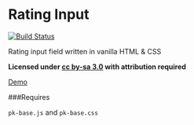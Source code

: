 Rating Input
=========================

[![Build Status](https://travis-ci.org/sw4/pk-toggleswitch.svg?branch=master)](https://travis-ci.org/sw4/pk-toggleswitch)

Rating input field written in vanilla HTML &amp; CSS

**Licensed under [cc by-sa 3.0](http://creativecommons.org/licenses/by-sa/3.0/) with attribution required**

[Demo](http://sw4.github.io/rating-input/)


###Requires

`pk-base.js` and `pk-base.css`
